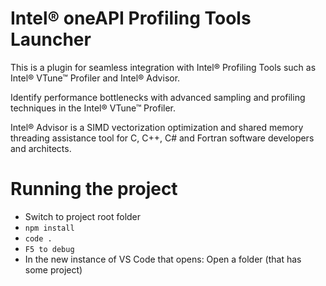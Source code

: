 # Intel® oneAPI Profiling Tools Launcher

This is a plugin for seamless integration with Intel® Profiling Tools such as Intel® VTune™ Profiler and Intel® Advisor.

Identify performance bottlenecks with advanced sampling and profiling techniques in the Intel® VTune™ Profiler.

Intel® Advisor is a SIMD vectorization optimization and shared memory threading assistance tool for C, C++, C# and Fortran software developers and architects.

# Running the project

- Switch to project root folder
- `npm install`
- `code .`
- `F5 to debug`
- In the new instance of VS Code that opens: Open a folder (that has some project)  